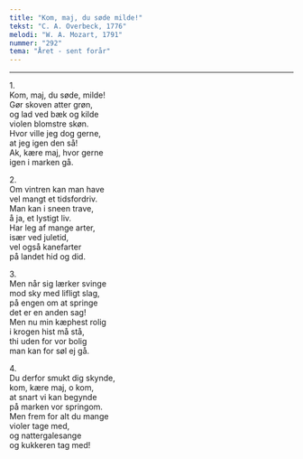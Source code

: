```yaml
---
title: "Kom, maj, du søde milde!"
tekst: "C. A. Overbeck, 1776"
melodi: "W. A. Mozart, 1791"
nummer: "292"
tema: "Året - sent forår"
---
```


***

1.<br>
Kom, maj, du søde, milde!<br>
Gør skoven atter grøn,<br>
og lad ved bæk og kilde<br>
violen blomstre skøn.<br>
Hvor ville jeg dog gerne,<br>
at jeg igen den så!<br>
Ak, kære maj, hvor gerne<br>
igen i marken gå.<br>

2.<br>
Om vintren kan man have<br>
vel mangt et tidsfordriv.<br>
Man kan i sneen trave,<br>
å ja, et lystigt liv.<br>
Har leg af mange arter,<br>
især ved juletid,<br>
vel også kanefarter<br>
på landet hid og did.<br>

3.<br>
Men når sig lærker svinge<br>
mod sky med lifligt slag,<br>
på engen om at springe<br>
det er en anden sag!<br>
Men nu min kæphest rolig<br>
i krogen hist må stå,<br>
thi uden for vor bolig<br>
man kan for søl ej gå.<br>

4.<br>
Du derfor smukt dig skynde,<br>
kom, kære maj, o kom,<br>
at snart vi kan begynde<br>
på marken vor springom.<br>
Men frem for alt du mange<br>
violer tage med,<br>
og nattergalesange<br>
og kukkeren tag med!<br>
